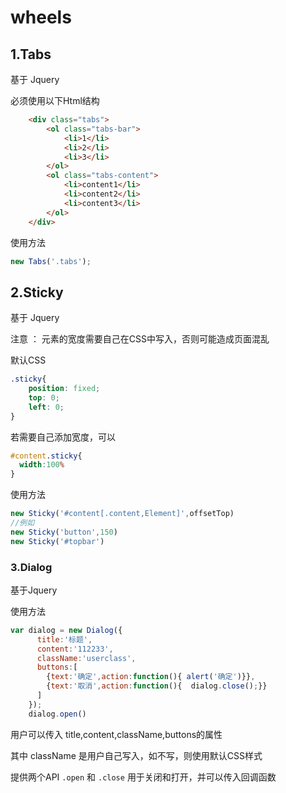 # wheels
## 1.Tabs

基于 Jquery

必须使用以下Html结构

```html
	<div class="tabs">
        <ol class="tabs-bar">
            <li>1</li>
            <li>2</li>
            <li>3</li>
        </ol>
        <ol class="tabs-content">
            <li>content1</li>
            <li>content2</li>
            <li>content3</li>
        </ol>
    </div>
```

使用方法

```javascript
new Tabs('.tabs');
```

## 2.Sticky

基于 Jquery

注意 ： 元素的宽度需要自己在CSS中写入，否则可能造成页面混乱

默认CSS

```css
.sticky{
    position: fixed;
    top: 0;
    left: 0;
}
```

若需要自己添加宽度，可以

```css
#content.sticky{
  width:100%
}
```

使用方法

```javascript
new Sticky('#content[.content,Element]',offsetTop)
//例如
new Sticky('button',150)
new Sticky('#topbar')
```

### 3.Dialog

基于Jquery

使用方法

```javascript
var dialog = new Dialog({
      title:'标题',
      content:'112233',
      className:'userclass',
      buttons:[
        {text:'确定',action:function(){ alert('确定')}},
        {text:'取消',action:function(){  dialog.close();}}
      ]
    });
    dialog.open()
```

用户可以传入 title,content,className,buttons的属性

其中 className 是用户自己写入，如不写，则使用默认CSS样式

提供两个API `.open` 和 `.close` 用于关闭和打开，并可以传入回调函数